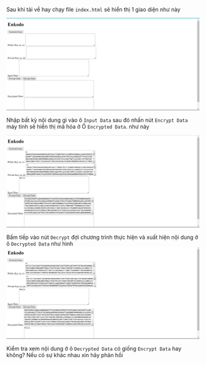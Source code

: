 Sau khi tải về hay chạy file `index.html` sẽ hiển thị 1 giao diện như này

![Alt text](./img/image.png)

Nhập bất kỳ nội dung gì vào ô `Input Data` sau đó nhấn nút `Encrypt Data` máy tính sẽ hiển thị mã hóa ở Ô `Encrypted Data`. như này

![Alt text](./img/image2.png)

Bấm tiếp vào nút `Decrypt` đợi chương trình thực hiện và xuất hiện nội dung ở ô `Decrypted Data` như hình
![Alt text](./img/image3.png) 

 Kiểm tra xem nội dung ở ô `Decrypted Data` có giống `Encrypt Data` hay không? Nếu có sự khác nhau xin hãy phản hồi